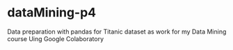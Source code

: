 # dataMining-p4
Data preparation with pandas for Titanic dataset as work for my Data Mining course
Uing Google Colaboratory
